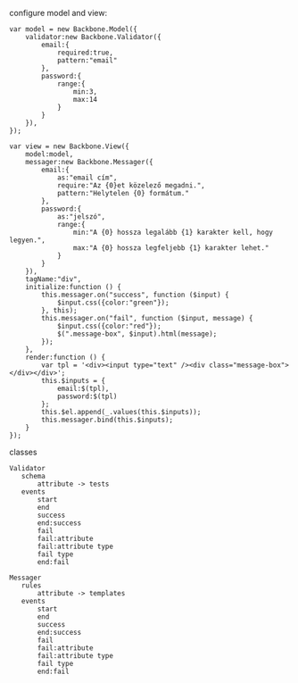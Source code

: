 configure model and view:

    var model = new Backbone.Model({
        validator:new Backbone.Validator({
            email:{
                required:true,
                pattern:"email"
            },
            password:{
                range:{
                    min:3,
                    max:14
                }
            }
        }),
    });
    
    var view = new Backbone.View({
        model:model,
        messager:new Backbone.Messager({
            email:{
                as:"email cím",
                require:"Az {0}et közelező megadni.",
                pattern:"Helytelen {0} formátum."
            },
            password:{
                as:"jelszó",
                range:{
                    min:"A {0} hossza legalább {1} karakter kell, hogy legyen.",
                    max:"A {0} hossza legfeljebb {1} karakter lehet."
                }
            }
        }),
        tagName:"div",
        initialize:function () {
            this.messager.on("success", function ($input) {
                $input.css({color:"green"});
            }, this);
            this.messager.on("fail", function ($input, message) {
                $input.css({color:"red"});
                $(".message-box", $input).html(message);
            });
        },
        render:function () {
            var tpl = '<div><input type="text" /><div class="message-box"></div></div>';
            this.$inputs = {
                email:$(tpl),
                password:$(tpl)
            };
            this.$el.append(_.values(this.$inputs));
            this.messager.bind(this.$inputs);
        }
    });

classes

    Validator
       schema
           attribute -> tests
       events
           start
           end
           success
           end:success
           fail
           fail:attribute
           fail:attribute type
           fail type
           end:fail
    
    Messager
       rules
           attribute -> templates
       events
           start
           end
           success
           end:success
           fail
           fail:attribute
           fail:attribute type
           fail type
           end:fail
